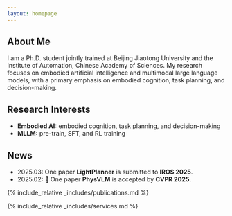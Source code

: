 ```yaml
---
layout: homepage
---
```


## About Me

I am a Ph.D. student jointly trained at Beijing Jiaotong University and the Institute of Automation, Chinese Academy of Sciences. My research focuses on embodied artificial intelligence and multimodal large language models, with a primary emphasis on embodied cognition, task planning, and decision-making.

## Research Interests

- **Embodied AI:** embodied cognition, task planning, and decision-making
- **MLLM:** pre-train, SFT, and RL training

## News

- 2025.03: One paper **LightPlanner** is submitted to **IROS 2025**.
- 2025.02: 🎉 One paper **PhysVLM** is accepted by **CVPR 2025**.

{% include_relative _includes/publications.md %}

{% include_relative _includes/services.md %}

